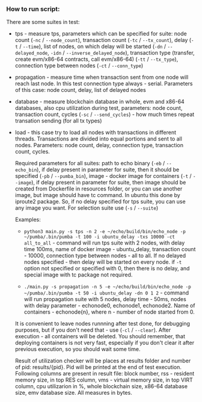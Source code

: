 ### How to run script:  

There are some suites in test:

* tps - measure tps, parameters which can be specified for suite: node count (`-nc` / `--node_count`), transaction count (`-tc` / `--tx_count`), delay (`-t` / `--time`), list of nodes, on which delay will be started (`-dn` / `--delayed_node`, `-idn` / `--inverse_delayed_node`), transaction type (transfer, create evm/x86-64 contracts, call evm/x86-64) (`-tt` / `--tx_type`), connection type between nodes (`-ct` / `--conn_type`)  
* propagation - measure time when transaction sent from one node will reach last node. In this test connection type always - serial. Parameters of this case: node count, delay, list of delayed nodes  
* database - measure blockchain database in whole, evm and x86-64 databases, also cpu utilization during test, parameters: node count, transaction count, cycles (`-sc` / `--send_cycles`) - how much times repeat transation sending (for all tx types)  
* load - this case try to load all nodes with transactions in different threads. Transactions are divided into equal portions and sent to all nodes. Parameters: node count, delay, connection type, transaction count, cycles.  

    Required parameters for all suites: path to echo binary (`-eb` / `--echo_bin`), if delay present in parameter for suite, then it should be specified (`-pb` / `--pumba_bin`), image - docker image for containers (`-t` / `--image`), if delay present in parameter for suite, then image should be created from Dockerfile in resources folder, or you can use another image, but image should have tc command. In ubuntu this done by iproute2 package. So, if no delay specified for tps suite, you can use any image you want. For selection suite use (`-s` / `--suite`)  

    Examples:  
    * `python3 main.py -s tps -n 2 -e ~/echo/build/bin/echo_node -p ~/pumba/.bin/pumba -t 100 -i ubuntu_delay -txs 10000 -ct all_to_all` - command will run tps suite with 2 nodes, with delay time 100ms, name of docker image - ubuntu_delay, transaction count - 10000, connection type between nodes - all to all. If no delayed nodes specified - then delay will be started on every node. if `-t` option not specified or specified with 0, then there is no delay, and special image with tc package not required.  

    * `./main.py -s propagation -n 5 -e ~/echo/build/bin/echo_node -p ~/pumba/.bin/pumba -t 50 -i ubuntu_delay -dn 0 1 2` - command will run propagation suite with 5 nodes, delay time - 50ms, nodes with delay parameter - echonode0, echonode1, echonode2. Name of containers - echonode{n}, where n - number of node started from 0.  
 
    It is convenient to leave nodes runnning after test done, for debugging purposes, but if you don't need that - use (`-cl` / `--clear`). After execution - all containers will be deleted. You should remember, that deploying containers is not very fast, especially if you don't clear it after previous execution, so you should wait some time.  

    Result of utilization checker will be places at results folder and number of pid: results/{pid}. Pid will be printed at the end of test execution. Following columns are present in result file: block number, rss - resident memory size, in top RES column, vms - virtual memory size, in top VIRT column, cpu utilizarion in %, whole blockchain size, x86-64 database size, emv database size. All measures in bytes.
